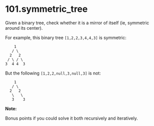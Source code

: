 # 101.symmetric_tree

Given a binary tree, check whether it is a mirror of itself (ie, symmetric around its center).

For example, this binary tree ```[1,2,2,3,4,4,3]``` is symmetric:
```
    1
   / \
  2   2
 / \ / \
3  4 4  3
```
But the following ```[1,2,2,null,3,null,3]``` is not:
```
    1
   / \
  2   2
   \   \
   3    3
```
__Note:__

Bonus points if you could solve it both recursively and iteratively.
